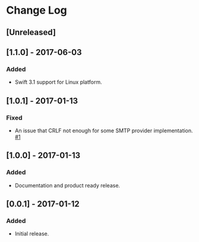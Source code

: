 # Change Log

## [Unreleased]

## [1.1.0] - 2017-06-03
### Added
- Swift 3.1 support for Linux platform.

## [1.0.1] - 2017-01-13
### Fixed
- An issue that CRLF not enough for some SMTP provider implementation. [#1](https://github.com/onevcat/Hedwig/issues/1)

## [1.0.0] - 2017-01-13
### Added
- Documentation and product ready release.

## [0.0.1] - 2017-01-12
### Added
- Initial release.

